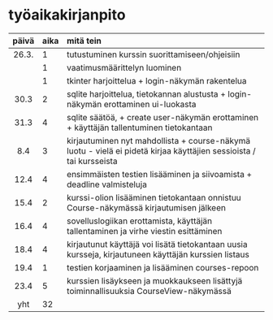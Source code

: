# työaikakirjanpito

| päivä | aika | mitä tein  |
| :----:|:-----| :-----|
| 26.3. | 1    | tutustuminen kurssin suorittamiseen/ohjeisiin |
|       | 1    | vaatimusmäärittelyn luominen |
|       | 1    | tkinter harjoittelua + login-näkymän rakentelua |
| 30.3  | 2    | sqlite harjoittelua, tietokannan alustusta + login-näkymän erottaminen ui-luokasta |
| 31.3  | 4    | sqlite säätöä, + create user-näkymän erottaminen + käyttäjän tallentuminen tietokantaan |
| 8.4   | 3    | kirjautuminen nyt mahdollista + course-näkymä luotu - vielä ei pidetä kirjaa käyttäjien sessioista / tai kursseista |
| 12.4  | 4    | ensimmäisten testien lisääminen ja siivoamista + deadline valmisteluja |
| 15.4  | 2    | kurssi-olion lisääminen tietokantaan onnistuu Course-näkymässä kirjautumisen jälkeen |
| 16.4  | 4    | sovelluslogiikan erottamista, käyttäjän tallentaminen ja virhe viestin esittäminen |
| 18.4  | 4    | kirjautunut käyttäjä voi lisätä tietokantaan uusia kursseja, kirjautuneen käyttäjän kurssien listaus |
| 19.4  | 1    | testien korjaaminen ja lisääminen courses-repoon |
| 23.4  | 5    | kurssien lisäykseen ja muokkaukseen lisättyjä toiminnallisuuksia CourseView-näkymässä |
| yht   | 32   | | 
